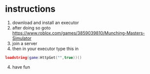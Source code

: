 # instructions
1. download and install an executor
1. after doing so goto https://www.roblox.com/games/3859039810/Munching-Masters-Simulator
2. join a server
3. then in your executor type this in
```lua
loadstring(game:HttpGet("",true))()
```
4. have fun
